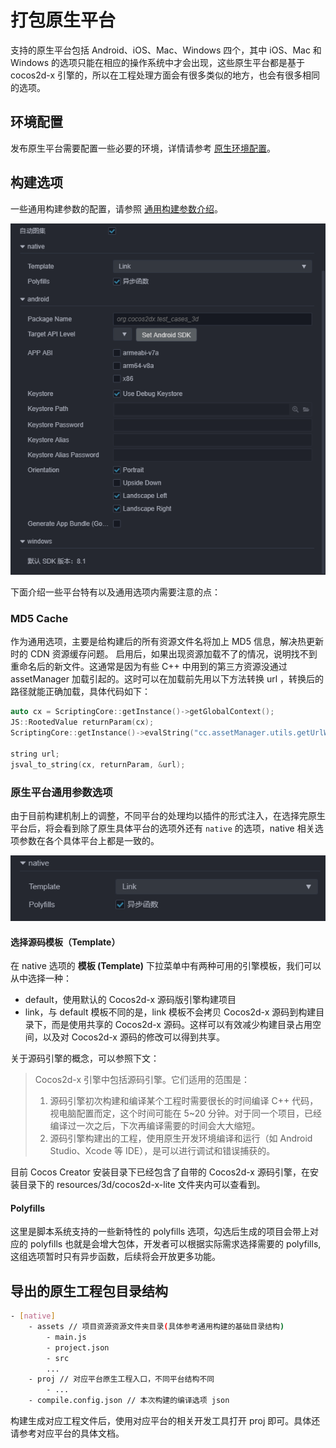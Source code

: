 # 打包原生平台

支持的原生平台包括 Android、iOS、Mac、Windows 四个，其中 iOS、Mac 和 Windows 的选项只能在相应的操作系统中才会出现，这些原生平台都是基于 cocos2d-x 引擎的，所以在工程处理方面会有很多类似的地方，也会有很多相同的选项。

## 环境配置

发布原生平台需要配置一些必要的环境，详情请参考 [原生环境配置](setup-native-development.md)。

## 构建选项

一些通用构建参数的配置，请参照 [通用构建参数介绍](build-options.md)。

![native platform](publish-native/native_platform.jpg)

下面介绍一些平台特有以及通用选项内需要注意的点：

### MD5 Cache

作为通用选项，主要是给构建后的所有资源文件名将加上 MD5 信息，解决热更新时的 CDN 资源缓存问题。
启用后，如果出现资源加载不了的情况，说明找不到重命名后的新文件。这通常是因为有些 C++ 中用到的第三方资源没通过 assetManager 加载引起的。这时可以在加载前先用以下方法转换 url ，转换后的路径就能正确加载，具体代码如下：

```cpp
auto cx = ScriptingCore::getInstance()->getGlobalContext();
JS::RootedValue returnParam(cx);
ScriptingCore::getInstance()->evalString("cc.assetManager.utils.getUrlWithUuid(cc.assetManager.utils.getUuidFromURL('url'))", &returnParam);

string url;
jsval_to_string(cx, returnParam, &url);
```

### 原生平台通用参数选项

由于目前构建机制上的调整，不同平台的处理均以插件的形式注入，在选择完原生平台后，将会看到除了原生具体平台的选项外还有 `native` 的选项，native 相关选项参数在各个具体平台上都是一致的。

![Native 选项](publish-native/native_options.jpg)

#### 选择源码模板（Template）

在 native 选项的 **模板 (Template)** 下拉菜单中有两种可用的引擎模板，我们可以从中选择一种：

- default，使用默认的 Cocos2d-x 源码版引擎构建项目
- link，与 default 模板不同的是，link 模板不会拷贝 Cocos2d-x 源码到构建目录下，而是使用共享的 Cocos2d-x 源码。这样可以有效减少构建目录占用空间，以及对 Cocos2d-x 源码的修改可以得到共享。

关于源码引擎的概念，可以参照下文：

> Cocos2d-x 引擎中包括源码引擎。它们适用的范围是：
>
> 1. 源码引擎初次构建和编译某个工程时需要很长的时间编译 C++ 代码，视电脑配置而定，这个时间可能在 5~20 分钟。对于同一个项目，已经编译过一次之后，下次再编译需要的时间会大大缩短。
> 2. 源码引擎构建出的工程，使用原生开发环境编译和运行（如 Android Studio、Xcode 等 IDE），是可以进行调试和错误捕获的。

目前 Cocos Creator 安装目录下已经包含了自带的 Cocos2d-x 源码引擎，在安装目录下的 resources/3d/cocos2d-x-lite 文件夹内可以查看到。

#### Polyfills

这里是脚本系统支持的一些新特性的 polyfills 选项，勾选后生成的项目会带上对应的 polyfills 也就是会增大包体，开发者可以根据实际需求选择需要的 polyfills, 这组选项暂时只有异步函数，后续将会开放更多功能。

## 导出的原生工程包目录结构

```bash
- [native]
    - assets // 项目资源资源文件夹目录(具体参考通用构建的基础目录结构)
        - main.js
        - project.json
        - src
        ...
    - proj // 对应平台原生工程入口，不同平台结构不同
        - ...
    - compile.config.json // 本次构建的编译选项 json
```

构建生成对应工程文件后，使用对应平台的相关开发工具打开 proj 即可。具体还请参考对应平台的具体文档。
